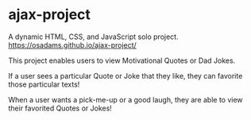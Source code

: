 # ajax-project

A dynamic HTML, CSS, and JavaScript solo project.
https://osadams.github.io/ajax-project/

This project enables users to view Motivational Quotes or Dad Jokes. 

If a user sees a particular Quote or Joke that they like, they can favorite those particular texts!

When a user wants a pick-me-up or a good laugh, they are able to view their favorited Quotes or Jokes!
